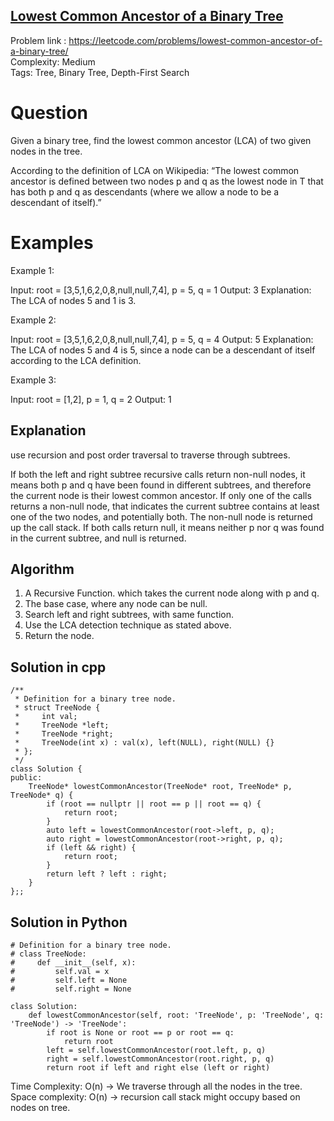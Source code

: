 ## [Lowest Common Ancestor of a Binary Tree](https://leetcode.com/problems/lowest-common-ancestor-of-a-binary-tree/)

Problem link : https://leetcode.com/problems/lowest-common-ancestor-of-a-binary-tree/ <br>
Complexity: Medium <br>
Tags: Tree, Binary Tree, Depth-First Search <br>


# Question

Given a binary tree, find the lowest common ancestor (LCA) of two given nodes in the tree.

According to the definition of LCA on Wikipedia: “The lowest common ancestor is defined between two nodes p and q as the lowest node in T that has both p and q as descendants (where we allow a node to be a descendant of itself).”


# Examples

Example 1:

Input: root = [3,5,1,6,2,0,8,null,null,7,4], p = 5, q = 1
Output: 3
Explanation: The LCA of nodes 5 and 1 is 3.

Example 2:

Input: root = [3,5,1,6,2,0,8,null,null,7,4], p = 5, q = 4
Output: 5
Explanation: The LCA of nodes 5 and 4 is 5, since a node can be a descendant of itself according to the LCA definition.

Example 3:

Input: root = [1,2], p = 1, q = 2
Output: 1

## Explanation

use recursion and post order traversal to traverse through subtrees. 

If both the left and right subtree recursive calls return non-null nodes, it means both p and q have been found in different subtrees, and therefore the current node is their lowest common ancestor.
If only one of the calls returns a non-null node, that indicates the current subtree contains at least one of the two nodes, and potentially both. The non-null node is returned up the call stack.
If both calls return null, it means neither p nor q was found in the current subtree, and null is returned.

## Algorithm

1. A Recursive Function. which takes the current node along with p and q. 
2. The base case, where any node can be null.
3. Search left and right subtrees, with same function.
4. Use the LCA detection technique as stated above. 
5. Return the node.

## Solution in cpp
```
/**
 * Definition for a binary tree node.
 * struct TreeNode {
 *     int val;
 *     TreeNode *left;
 *     TreeNode *right;
 *     TreeNode(int x) : val(x), left(NULL), right(NULL) {}
 * };
 */
class Solution {
public:
    TreeNode* lowestCommonAncestor(TreeNode* root, TreeNode* p, TreeNode* q) {
        if (root == nullptr || root == p || root == q) {
            return root;
        }
        auto left = lowestCommonAncestor(root->left, p, q);
        auto right = lowestCommonAncestor(root->right, p, q);
        if (left && right) {
            return root;
        }
        return left ? left : right;
    }
};;
```

## Solution in Python
```
# Definition for a binary tree node.
# class TreeNode:
#     def __init__(self, x):
#         self.val = x
#         self.left = None
#         self.right = None

class Solution:
    def lowestCommonAncestor(self, root: 'TreeNode', p: 'TreeNode', q: 'TreeNode') -> 'TreeNode':
        if root is None or root == p or root == q:
            return root
        left = self.lowestCommonAncestor(root.left, p, q)
        right = self.lowestCommonAncestor(root.right, p, q)
        return root if left and right else (left or right)     
```

Time Complexity: O(n) -> We traverse through all the nodes in the tree. <br>
Space complexity: O(n) -> recursion call stack might occupy based on nodes on tree. 	
